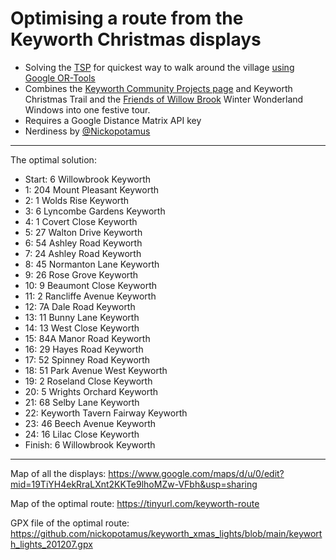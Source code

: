 # Optimising a route from the Keyworth Christmas displays

* Solving the [TSP](https://en.wikipedia.org/wiki/Travelling_salesman_problem) for quickest way to walk around the village [using Google OR-Tools](https://developers.google.com/optimization/routing/tsp)
* Combines the [Keyworth Community Projects page](https://www.facebook.com/189497114572953/posts/1583160051873312/?extid=0&d=n) and Keyworth Christmas Trail and the [Friends of Willow Brook](http://www.willowbrook-gst.org/friends-of-willow-brook/) Winter Wonderland Windows into one festive tour.
* Requires a Google Distance Matrix API key
* Nerdiness by [@Nickopotamus](https://nickopotamus.co.uk)

---

The optimal solution:
* Start: 6 Willowbrook Keyworth
* 1: 204 Mount Pleasant Keyworth
* 2: 1 Wolds Rise Keyworth
* 3: 6 Lyncombe Gardens Keyworth
* 4: 1 Covert Close Keyworth
* 5: 27 Walton Drive Keyworth
* 6: 54 Ashley Road Keyworth
* 7: 24 Ashley Road Keyworth
* 8: 45 Normanton Lane Keyworth
* 9: 26 Rose Grove Keyworth
* 10: 9 Beaumont Close Keyworth
* 11: 2 Rancliffe Avenue Keyworth
* 12: 7A Dale Road Keyworth
* 13: 11 Bunny Lane Keyworth
* 14: 13 West Close Keyworth
* 15: 84A Manor Road Keyworth
* 16: 29 Hayes Road Keyworth
* 17: 52 Spinney Road Keyworth
* 18: 51 Park Avenue West Keyworth
* 19: 2 Roseland Close Keyworth
* 20: 5 Wrights Orchard Keyworth
* 21: 68 Selby Lane Keyworth
* 22: Keyworth Tavern Fairway Keyworth
* 23: 46 Beech Avenue Keyworth
* 24: 16 Lilac Close Keyworth
* Finish: 6 Willowbrook Keyworth

---

Map of all the displays: https://www.google.com/maps/d/u/0/edit?mid=19TiYH4ekRraLXnt2KKTe9lhoMZw-VFbh&usp=sharing

Map of the optimal route: https://tinyurl.com/keyworth-route

GPX file of the optimal route: https://github.com/nickopotamus/keyworth_xmas_lights/blob/main/keyworth_lights_201207.gpx


